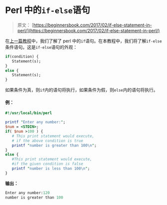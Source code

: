 # Perl 中的`if-else`语句

> 原文： [https://beginnersbook.com/2017/02/if-else-statement-in-perl/](https://beginnersbook.com/2017/02/if-else-statement-in-perl/)

在[上一篇教程](https://beginnersbook.com/2017/02/if-statement-in-perl/)中，我们了解了 perl 中的`if`语句。在本教程中，我们将了解`if-else`条件语句。这是`if-else`语句的外观：

```perl
if(condition) {
   Statement(s);
}
else {
   Statement(s);
}
```

如果条件为真，则`if`内的语句将执行，如果条件为假，则`else`内的语句将执行。

#### 例：

```perl
#!/usr/local/bin/perl

printf "Enter any number:";
$num = <STDIN>;
if( $num >100 ) {
   # This print statement would execute,
   # if the above condition is true
   printf "number is greater than 100\n";
}
else {
   #This print statement would execute,
   #if the given condition is false
   printf "number is less than 100\n";
}
```

**输出：**

```perl
Enter any number:120
number is greater than 100
```